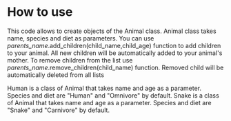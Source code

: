 # How to use
This code allows to create objects of the Animal class. Animal class takes name, species and diet as parameters.
You can use *parents_name*.add_children(child_name,child_age) function to add children to your animal. All new children will be automatically added to your animal's mother.
To remove children from the list use *parents_name*.remove_children(child_name) function. Removed child will be automatically deleted from all lists

Human is a class of Animal that takes name and age as a parameter. Species and diet are "Human" and "Omnivore" by default.
Snake is a class of Animal that takes name and age as a parameter. Species and diet are "Snake" and "Carnivore" by default.
